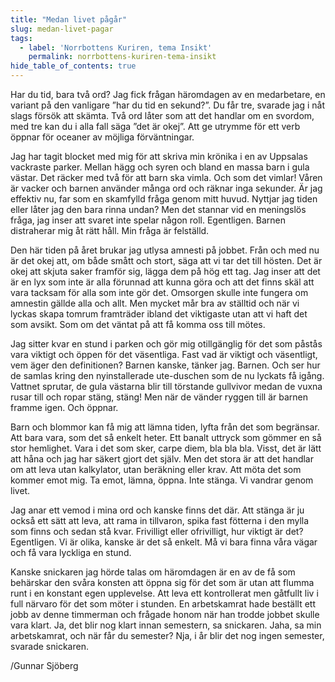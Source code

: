 ```yaml
---
title: "Medan livet pågår"
slug: medan-livet-pagar
tags:
  - label: 'Norrbottens Kuriren, tema Insikt'
    permalink: norrbottens-kuriren-tema-insikt
hide_table_of_contents: true
---
```

Har du tid, bara två ord? Jag fick frågan häromdagen av en medarbetare, en variant på den vanligare ”har du tid en sekund?”. Du får tre, svarade jag i nåt slags försök att skämta. Två ord låter som att det handlar om en svordom, med tre kan du i alla fall säga ”det är okej”. Att ge utrymme för ett verb öppnar för oceaner av möjliga förväntningar.

<!--truncate-->

Jag har tagit blocket med mig för att skriva min krönika i en av Uppsalas vackraste parker. Mellan hägg och syren och bland en massa barn i gula västar. Det räcker med två för att barn ska vimla. Och som det vimlar! Våren är vacker och barnen använder många ord och räknar inga sekunder. Är jag effektiv nu, far som en skamfylld fråga genom mitt huvud. Nyttjar jag tiden eller låter jag den bara rinna undan? Men det stannar vid en meningslös fråga, jag inser att svaret inte spelar någon roll. Egentligen. Barnen distraherar mig åt rätt håll. Min fråga är felställd.

Den här tiden på året brukar jag utlysa amnesti på jobbet. Från och med nu är det okej att, om både smått och stort, säga att vi tar det till hösten. Det är okej att skjuta saker framför sig, lägga dem på hög ett tag. Jag inser att det är en lyx som inte är alla förunnad att kunna göra och att det finns skäl att vara tacksam för alla som inte gör det. Omsorgen skulle inte fungera om amnestin gällde alla och allt. Men mycket mår bra av ställtid och när vi lyckas skapa tomrum framträder ibland det viktigaste utan att vi haft det som avsikt. Som om det väntat på att få komma oss till mötes.

Jag sitter kvar en stund i parken och gör mig otillgänglig för det som påstås vara viktigt och öppen för det väsentliga. Fast vad är viktigt och väsentligt, vem äger den definitionen? Barnen kanske, tänker jag. Barnen. Och ser hur de samlas kring den nyinstallerade ute-duschen som de nu lyckats få igång. Vattnet sprutar, de gula västarna blir till törstande gullvivor medan de vuxna rusar till och ropar stäng, stäng! Men när de vänder ryggen till är barnen framme igen. Och öppnar.

Barn och blommor kan få mig att lämna tiden, lyfta från det som begränsar. Att bara vara, som det så enkelt heter. Ett banalt uttryck som gömmer en så stor hemlighet. Vara i det som sker, carpe diem, bla bla bla. Visst, det är lätt att håna och jag har säkert gjort det själv. Men det stora är att det handlar om att leva utan kalkylator, utan beräkning eller krav. Att möta det som kommer emot mig. Ta emot, lämna, öppna. Inte stänga. Vi vandrar genom livet.

Jag anar ett vemod i mina ord och kanske finns det där. Att stänga är ju också ett sätt att leva, att rama in tillvaron, spika fast fötterna i den mylla som finns och sedan stå kvar. Frivilligt eller ofrivilligt, hur viktigt är det? Egentligen. Vi är olika, kanske är det så enkelt. Må vi bara finna våra vägar och få vara lyckliga en stund.

Kanske snickaren jag hörde talas om häromdagen är en av de få som behärskar den svåra konsten att öppna sig för det som är utan att flumma runt i en konstant egen upplevelse. Att leva ett kontrollerat men gåtfullt liv i full närvaro för det som möter i stunden. En arbetskamrat hade beställt ett jobb av denne timmerman och frågade honom när han trodde jobbet skulle vara klart. Ja, det blir nog klart innan semestern, sa snickaren. Jaha, sa min arbetskamrat, och när får du semester? Nja, i år blir det nog ingen semester, svarade snickaren.

/Gunnar Sjöberg
